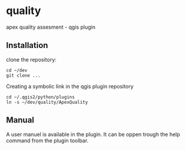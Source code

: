 # quality
apex quality assesment - qgis plugin

## Installation
clone the repository:

    cd ~/dev
    git clone ...

Creating a symbolic link in the qgis plugin repository

    cd ~/.qgis2/python/plugins
    ln -s ~/dev/quality/ApexQuality

## Manual
A user manuel is available in the plugin. It can be oppen trough the help command from the plugin toolbar.
